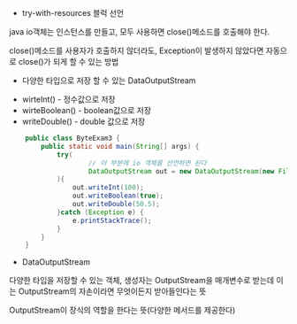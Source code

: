 - try-with-resources 블럭 선언

java io객체는 인스턴스를 만들고, 모두 사용하면 close()메소드를 호출해야 한다.

close()메소드를 사용자가 호출하지 않더라도, Exception이 발생하지 않았다면 자동으로 close()가 되게 할 수 있는 방법

- 다양한 타입으로 저장 할 수 있는 DataOutputStream
* wirteInt() - 정수값으로 저장
* wirteBoolean() - boolean값으로 저장
* writeDouble() - double 값으로 저장

```java  
    public class ByteExam3 {    
        public static void main(String[] args) {
            try(
                    // 이 부분에 io 객체를 선언하면 된다
                    DataOutputStream out = new DataOutputStream(new FileOutputStream("data.txt"));
            ){
                out.writeInt(100);
                out.writeBoolean(true);
                out.writeDouble(50.5);
            }catch (Exception e) {
                e.printStackTrace();
            }
        }   
    }

```
- DataOutputStream

다양한 타입을 저장할 수 있는 객체, 생성자는 OutputStream을 매개변수로 받는데 이는 OutputStream의 자손이라면 무엇이든지 받아들인다는 뜻

OutputStream이 장식의 역할을 한다는 뜻(다양한 메서드를 제공한다)

